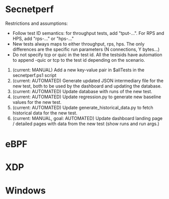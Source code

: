 # Secnetperf

Restrictions and assumptions:
- Follow test ID semantics: for throughput tests, add "tput-...". For RPS and HPS, add "rps-..." or "hps-..."
- New tests always maps to either throughput, rps, hps. The only differences are the specific run parameters (N connections, Y bytes...)
- Do not specify tcp or quic in the test id. All the testsids have automation to append -quic or tcp to the test id depending on the scenario.


1. (current: MANUAL) Add a new key-value pair in $allTests in the secnetperf.ps1 script
2. (current: AUTOMATED) Generate updated JSON intermediary file for the new test, both to be used by the dashboard and updating the database.
3. (current: AUTOMATED) Update database with runs of the new test.
4. (current: AUTOMATED) Update regression.py to generate new baseline values for the new test.
5. (current: AUTOMATED) Update generate_historical_data.py to fetch historical data for the new test.
2. (current: MANUAL, goal: AUTOMATED) Update dashboard landing page / detailed pages with data from the new test (show runs and run args.)


# eBPF



# XDP



# Windows

